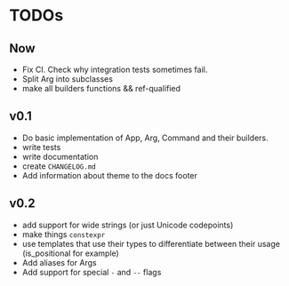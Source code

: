 # TODOs

## Now

- Fix CI. Check why integration tests sometimes fail.
- Split Arg into subclasses
- make all builders functions && ref-qualified

## v0.1

- Do basic implementation of App, Arg, Command and their builders.
- write tests
- write documentation
- create `CHANGELOG.md`
- Add information about theme to the docs footer

## v0.2

- add support for wide strings (or just Unicode codepoints)
- make things `constexpr`
- use templates that use their types to differentiate between their usage
	(is_positional for example)
- Add aliases for Args
- Add support for special `-` and `--` flags
